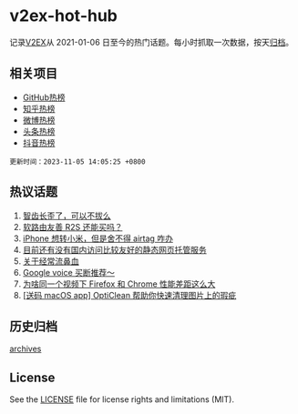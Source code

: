 # v2ex-hot-hub

 记录[V2EX](https://www.v2ex.com/)从 2021-01-06 日至今的热门话题。每小时抓取一次数据，按天[归档](archives)。
 
 ## 相关项目

- [GitHub热榜](https://github.com/it985/github-hot-hub)
- [知乎热榜](https://github.com/it985/zhihu-hot-hub)
- [微博热榜](https://github.com/it985/weibo-hot-hub)
- [头条热榜](https://github.com/it985/toutiao-hot-hub)
- [抖音热榜](https://github.com/it985/douyin-hot-hub)


 `更新时间：2023-11-05 14:05:25 +0800`

## 热议话题

1. [智齿长歪了，可以不拔么](https://www.v2ex.com/t/988605)
1. [软路由友善 R2S 还能买吗？](https://www.v2ex.com/t/988591)
1. [iPhone 想转小米，但是舍不得 airtag 咋办](https://www.v2ex.com/t/988574)
1. [目前还有没有国内访问比较友好的静态网页托管服务](https://www.v2ex.com/t/988715)
1. [关于经常流鼻血](https://www.v2ex.com/t/988601)
1. [Google voice 买断推荐～](https://www.v2ex.com/t/988634)
1. [为啥同一个视频下 Firefox 和 Chrome 性能差距这么大](https://www.v2ex.com/t/988709)
1. [[送码 macOS app] OptiClean 帮助你快速清理图片上的瑕疵](https://www.v2ex.com/t/988676)

## 历史归档

[archives](archives)

## License

See the [LICENSE](LICENSE) file for license rights and limitations (MIT).

